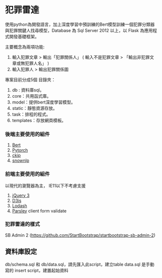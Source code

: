 # 犯罪雷達

使用python為開發語言，加上深度學習中預訓練的Bert模型訓練一個犯罪分類器與犯罪關鍵人找尋模型，Database 為 Sql Server 2012 以上，以 Flask 為應用程式開發基礎框架。

主要概念為兩項功能:
1. 輸入犯罪文章 > 輸出「犯罪關係人」 ( 輸入不是犯罪文章 > 「輸出非犯罪文章或無犯罪人名」 )
2. 輸入犯罪人 > 輸出犯罪關係圖

專案目前分成5個 目錄夾：

1. db : 資料庫sql。
2. core：共用函式庫。
3. model：提供bert深度學習模型。
4. static：靜態資源存放。
5. task：排程的程式。
6. templates：存放網頁模板。

### 後端主要使用的組件

1. [Bert](https://huggingface.co/transformers/model_doc/bert.html)
2. [Pytorch](https://pytorch.org)
3. [ckip](https://github.com/ckiplab/ckiptagger/wiki/Chinese-README)
4. [snownlp](https://github.com/isnowfy/snownlp)

### 前端主要使用的組件

以現代的瀏覽器為主， IE11以下不考慮支援

1. [jQuery 3](https://jquery.com)
2. [D3js](https://d3js.org)
3. [Lodash](https://lodash.com)
4. [Parsley](https://parsleyjs.org) client form validate

### 犯罪雷達的樣式

SB Admin 2 (https://github.com/StartBootstrap/startbootstrap-sb-admin-2)

## 資料庫設定

db/schema.sql 和 db/data.sql，請先匯入此script，建立table
data.sql 是手動寫的 insert script，建置起始資料